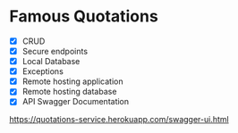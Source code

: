 # Famous Quotations

- [x] CRUD
- [x] Secure endpoints
- [x] Local Database
- [x] Exceptions
- [x] Remote hosting application
- [x] Remote hosting database
- [x] API Swagger Documentation

https://quotations-service.herokuapp.com/swagger-ui.html
